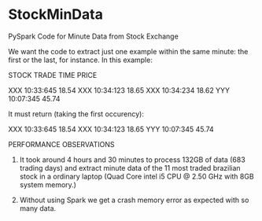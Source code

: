 # StockMinData
PySpark Code for Minute Data from Stock Exchange


We want the code to extract just one example within the same minute: the first or the last, for instance.
In this example:

STOCK   TRADE TIME      PRICE

XXX     10:33:645       18.54
XXX     10:34:123       18.65
XXX     10:34:234       18.62
YYY     10:07:345       45.74

It must return (taking the first occurency):

XXX     10:33:645       18.54
XXX     10:34:123       18.65
YYY     10:07:345       45.74


PERFORMANCE OBSERVATIONS

1) It took around 4 hours and 30 minutes to process 132GB of data (683 trading days) and extract minute data of the 11 most traded brazilian stock 
in a ordinary laptop (Quad Core intel i5 CPU @ 2.50 GHz with 8GB system memory.)

2) Without using Spark we get a crash memory error as expected with so many data.


